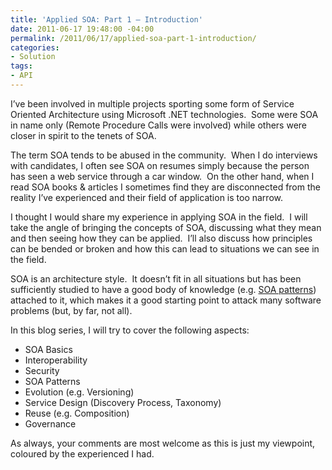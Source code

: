 ```yaml
---
title: 'Applied SOA: Part 1 – Introduction'
date: 2011-06-17 19:48:00 -04:00
permalink: /2011/06/17/applied-soa-part-1-introduction/
categories:
- Solution
tags:
- API
---
```

<p>I’ve been involved in multiple projects sporting some form of Service Oriented Architecture using Microsoft .NET technologies.&#160; Some were SOA in name only (Remote Procedure Calls were involved) while others were closer in spirit to the tenets of SOA.</p>  <p>The term SOA tends to be abused in the community.&#160; When I do interviews with candidates, I often see SOA on resumes simply because the person has seen a web service through a car window.&#160; On the other hand, when I read SOA books &amp; articles I sometimes find they are disconnected from the reality I’ve experienced and their field of application is too narrow.</p>  <p>I thought I would share my experience in applying SOA in the field.&#160; I will take the angle of bringing the concepts of SOA, discussing what they mean and then seeing how they can be applied.&#160; I’ll also discuss how principles can be bended or broken and how this can lead to situations we can see in the field.</p>  <p>SOA is an architecture style.&#160; It doesn’t fit in all situations but has been sufficiently studied to have a good body of knowledge (e.g. <a href="http://soapatterns.org/">SOA patterns</a>) attached to it, which makes it a good starting point to attack many software problems (but, by far, not all).</p>  <p>In this blog series, I will try to cover the following aspects:</p>  <ul>   <li>SOA Basics</li>    <li>Interoperability </li>    <li>Security</li>    <li>SOA Patterns</li>    <li>Evolution (e.g. Versioning) </li>    <li>Service Design (Discovery Process, Taxonomy) </li>    <li>Reuse (e.g. Composition) </li>    <li>Governance </li> </ul>  <p>As always, your comments are most welcome as this is just my viewpoint, coloured by the experienced I had.</p>